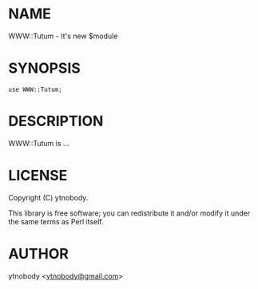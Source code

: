 # NAME

WWW::Tutum - It's new $module

# SYNOPSIS

    use WWW::Tutum;

# DESCRIPTION

WWW::Tutum is ...

# LICENSE

Copyright (C) ytnobody.

This library is free software; you can redistribute it and/or modify
it under the same terms as Perl itself.

# AUTHOR

ytnobody &lt;ytnobody@gmail.com>
